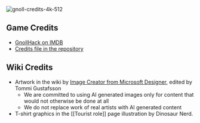 ![gnoll-credits-4k-512](https://github.com/hyvanmielenpelit/GnollHack/assets/16661034/2d7c6b7e-9411-483a-a011-84aa3da09430)

## Game Credits

* [GnollHack on IMDB](https://www.imdb.com/title/tt20859530/)
* [Credits file in the repository](https://github.com/hyvanmielenpelit/GnollHack/blob/master/dat/credits)

## Wiki Credits

* Artwork in the wiki by [Image Creator from Microsoft Designer](https://www.bing.com/images/create), edited by Tommi Gustafsson
    * We are committed to using AI generated images only for content that would not otherwise be done at all
    * We do not replace work of real artists with AI generated content
* T-shirt graphics in the [[Tourist role]] page illustration by Dinosaur Nerd.  